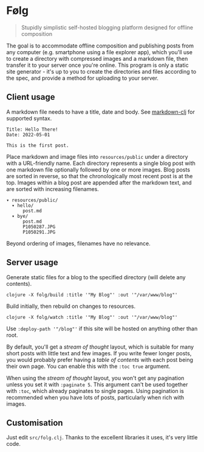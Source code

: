 # Følg

> Stupidly simplistic self-hosted blogging platform designed for offline composition

The goal is to accommodate offline composition and publishing posts from any computer (e.g. smartphone using a file explorer app), which you'll use to create a directory with compressed images and a markdown file, then transfer it to your server once you're online. This program is only a static site generator - it's up to you to create the directories and files according to the spec, and provide a method for uploading to your server.

## Client usage

A markdown file needs to have a title, date and body. See [markdown-clj](https://github.com/yogthos/markdown-clj#supported-syntax) for supported syntax.

```
Title: Hello There!
Date: 2022-05-01

This is the first post.
```

Place markdown and image files into `resources/public` under a directory with a URL-friendly name. Each directory represents a single blog post with one markdown file optionally followed by one or more images. Blog posts are sorted in reverse, so that the chronologically most recent post is at the top. Images within a blog post are appended after the markdown text, and are sorted with increasing filenames.

```
▾ resources/public/
  ▾ hello/
      post.md
  ▾ bye/
      post.md
      P1050287.JPG
      P1050291.JPG
```

Beyond ordering of images, filenames have no relevance.

## Server usage

Generate static files for a blog to the specified directory (will delete any contents).

```
clojure -X folg/build :title '"My Blog"' :out '"/var/www/blog"'
```

Build initially, then rebuild on changes to resources.

```
clojure -X folg/watch :title '"My Blog"' :out '"/var/www/blog"'
```

Use `:deploy-path '"/blog"'` if this site will be hosted on anything other than root.

By default, you'll get a *stream of thought* layout, which is suitable for many short posts with little text and few images. If you write fewer longer posts, you would probably prefer having a *table of contents* with each post being their own page. You can enable this with the `:toc true` argument.

When using the *stream of thought* layout, you won't get any pagination unless you set it with `:paginate 5`. This argument can't be used together with `:toc`, which already paginates to single pages. Using pagination is recommended when you have lots of posts, particularly when rich with images.

## Customisation

Just edit `src/folg.clj`. Thanks to the excellent libraries it uses, it's very little code.
